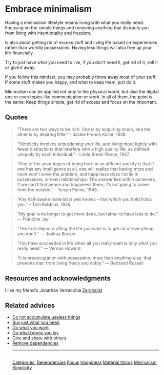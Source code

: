 # Embrace minimalism

Having a minimalism lifestyle means living with what you really need. Focusing on the simple things and removing anything that distracts you from living with intentionality and freedom.

Is also about getting rid of excess stuff and living life based on experiences rather than worldly possessions. Having less things will also free up your life financially.
 
Try to just have what you need to live, if you don't need it, get rid of it, sell it or give it away.
 
If you follow this mindset, you may probably throw away most of your stuff. If some stuff makes you happy, and what to keep them, just do it.
 
Minimalism can be applied not only to the physical world, but also the digital one or even topics like communication or work. In all of them, the point is the same: Keep things simple, get rid of excess and focus on the important.

## Quotes

> “There are two ways to be rich: One is by acquiring much, and the other is by desiring little.” - Jackie French Koller, 1948.  

> “Simplicity involves unburdening your life, and living more lightly with fewer distractions that interfere with a high quality life, as defined uniquely by each individual.” - Linda Breen Pierce, 1947.

> “One of the advantages of being born in an affluent society is that if one has any intelligence at all, one will realize that having more and more won’t solve the problem, and happiness does not lie in possessions, or even relationships: The answer lies within ourselves. If we can’t find peace and happiness there, it’s not going to come from the outside.” - Tenzin Palmo, 1943.

> “Any half-awake materialist well knows – that which you hold holds you.” – Tom Robbins, 1936.

> “My goal is no longer to get more done, but rather to have less to do.” ― Francine Jay

> “The first step in crafting the life you want is to get rid of everything you don't.” ― Joshua Becker

> “You have succeeded in life when all you really want is only what you really need.” — Vernon Howard

> “It is preoccupation with possession, more than anything else, that prevents men from living freely and nobly.” — Bertrand Russell

## Resources and acknowledgments

I like my friend's Jonathan Verrecchia [Zeronalist](https://verekia.com/zeromalist/)

## Related advices

- [Do not accumulate useless things](../Do%20not%20accumulate%20useless%20things/index.md)
- [Buy just what you need](../Buy%20just%20what%20you%20need/index.md)
- [Do what you want](../Do%20what%20you%20want/index.md)
- [Do what brings you joy](../Do%20what%20brings%20you%20joy/index.md)
- [Give and share with others](../Give%20and%20share%20with%20others/index.md)
- [Remove dependencies](../Remove%20dependencies/index.md)<hr/><br/>[Categories:](Categories/index.md) [Dependencies](Categories/Dependencies.md) [Focus](Categories/Focus.md) [Happiness](Categories/Happiness.md) [Material things](Categories/Material%20things.md) [Minimalism](Categories/Minimalism.md) [Simplicity](Categories/Simplicity.md)